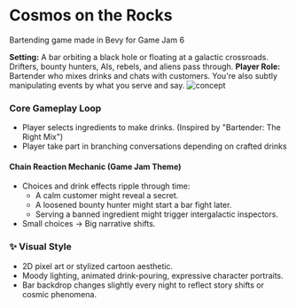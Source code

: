 # Cosmos on the Rocks
Bartending game made in Bevy for Game Jam 6

**Setting:** A bar orbiting a black hole or floating at a galactic crossroads. Drifters, bounty hunters, AIs, rebels, and aliens pass through.
**Player Role:** Bartender who mixes drinks and chats with customers. You're also subtly manipulating events by what you serve and say.
![concept](https://github.com/user-attachments/assets/a4f64b77-9ba6-4ccb-82e1-49a68d5debe3)

### **Core Gameplay Loop**

- Player selects ingredients to make drinks. (Inspired by "Bartender: The Right Mix")
- Player take part in branching conversations depending on crafted drinks

#### **Chain Reaction Mechanic (Game Jam Theme)**

- Choices and drink effects ripple through time:
    - A calm customer might reveal a secret.
    - A loosened bounty hunter might start a bar fight later.
    - Serving a banned ingredient might trigger intergalactic inspectors.
- Small choices → Big narrative shifts.

### ✨ **Visual Style**

- 2D pixel art or stylized cartoon aesthetic.
- Moody lighting, animated drink-pouring, expressive character portraits.
- Bar backdrop changes slightly every night to reflect story shifts or cosmic phenomena.
